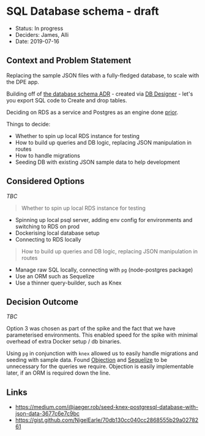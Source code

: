 # SQL Database schema - draft

* Status: In progress <!-- optional -->
* Deciders: James, Alli <!-- optional -->
* Date: 2019-07-16 <!-- [YYYY-MM-DD when the decision was last updated]  optional -->

<!-- Technical Story: [description | ticket/issue URL] optional -->

## Context and Problem Statement

<!-- [Describe the context and problem statement, e.g., in free form using two to three sentences. You may want to articulate the problem in form of a question.] -->

Replacing the sample JSON files with a fully-fledged database, to scale with the DPE app.

Building off of [the database schema ADR](https://github.com/bbc/digital-paper-edit-api/docs/ADR/2019-04-29-SQL-database-schema.md) - created via [DB Designer](https://dbdesigner.page.link/cq9FMHVVxsYqTasf7) - let's you export SQL code to Create and drop tables.

Deciding on RDS as a service and Postgres as an engine done [prior](https://github.com/bbc/digital-paper-edit-infrastructure/pull/9).

Things to decide:
* Whether to spin up local RDS instance for testing
* How to build up queries and DB logic, replacing JSON manipulation in routes
* How to handle migrations
* Seeding DB with existing JSON sample data to help development

## Considered Options

_TBC_
> Whether to spin up local RDS instance for testing

* Spinning up local psql server, adding env config for environments and switching to RDS on prod
* Dockerising local database setup
* Connecting to RDS locally

> How to build up queries and DB logic, replacing JSON manipulation in routes

* Manage raw SQL locally, connecting with `pg` (node-postgres package)
* Use an ORM such as Sequelize
* Use a thinner query-builder, such as Knex


## Decision Outcome

<!-- Chosen option: "[option 1]", because [justification. e.g., only option, which meets k.o. criterion decision driver | which resolves force force | … | comes out best (see below)]. -->
_TBC_

Option 3 was chosen as part of the spike and the fact that we have parameterised environments. This enabled speed for the spike with minimal overhead of extra Docker setup / db binaries.

Using `pg` in conjunction with `knex` allowed us to easily handle migrations and seeding with sample data. Found [Objection](https://vincit.github.io/objection.js/) and [Sequelize](http://docs.sequelizejs.com/) to be unnecessary for the queries we require. Objection is easily implementable later, if an ORM is required down the line.

<!-- ## Pros and Cons of the Options -->

<!--
### [option 1]

[example | description | pointer to more information | …]

* Good, because [argument a]
* Good, because [argument b]
* Bad, because [argument c]
* …

### [option 2]

[example | description | pointer to more information | …]

* Good, because [argument a]
* Good, because [argument b]
* Bad, because [argument c]
* …

### [option 3]

[example | description | pointer to more information | …]

* Good, because [argument a]
* Good, because [argument b]
* Bad, because [argument c]
* …
-->

## Links
* https://medium.com/@jaeger.rob/seed-knex-postgresql-database-with-json-data-3677c6e7c9bc
* https://gist.github.com/NigelEarle/70db130cc040cc2868555b29a0278261
